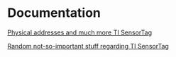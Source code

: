 Documentation
==========

[Physical addresses and much more TI SensorTag](http://processors.wiki.ti.com/index.php/SensorTag_User_Guide)

[Random not-so-important stuff regarding TI SensorTag](http://processors.wiki.ti.com/index.php/Bluetooth_SensorTag?INTC=SensorTag&HQS=sensortag-wiki#Bluetooth_low_energy_blogs)